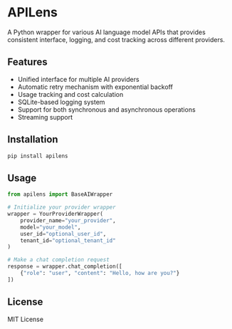 # APILens

A Python wrapper for various AI language model APIs that provides consistent interface, logging, and cost tracking across different providers.

## Features

- Unified interface for multiple AI providers
- Automatic retry mechanism with exponential backoff
- Usage tracking and cost calculation
- SQLite-based logging system
- Support for both synchronous and asynchronous operations
- Streaming support

## Installation

```bash
pip install apilens
```

## Usage

```python
from apilens import BaseAIWrapper

# Initialize your provider wrapper
wrapper = YourProviderWrapper(
    provider_name="your_provider",
    model="your_model",
    user_id="optional_user_id",
    tenant_id="optional_tenant_id"
)

# Make a chat completion request
response = wrapper.chat_completion([
    {"role": "user", "content": "Hello, how are you?"}
])
```

## License

MIT License
